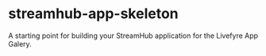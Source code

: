 streamhub-app-skeleton
======================

A starting point for building your StreamHub application for the Livefyre App Galery.
